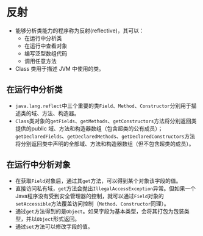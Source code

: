 # 反射

* 能够分析类能力的程序称为反射(reflective)，其可以：
  * 在运行中分析类
  * 在运行中查看对象
  * 编写泛型数组代码
  * 调用任意方法
* Class 类用于描述 JVM 中使用的类。

## 在运行中分析类

* `java.lang.reflect`中三个重要的类`Field`、`Method`、`Constructor`分别用于描述类的域、方法、构造器。
* `Class`类对象的`getFields`、`getMethods`、`getConstructors`方法将分别返回类提供的public 域、方法和构造器数组（包含超类的公有成员）；`getDeclaredFields`、`getDeclaredMethods`、`getDeclaredConstructors`方法将分别返回类中声明的全部域、方法和构造器数组（但不包含超类的成员）。

## 在运行中分析对象

* 在获取`Field`对象后，通过其`get`方法，可以得到某个对象该字段的值。
* 直接访问私有域，`get`方法会抛出`IllegalAccessException`异常。但如果一个Java程序没有受到安全管理器的控制，就可以通过`Field`对象的`setAccessible`方法覆盖访问控制（`Method`、`Constructor`同理）。
* 通过`get`方法得到的是`Object`。如果字段为基本类型，会将其打包为包装类型，并以`Object`形式返回。
* 通过`set`方法可以修改字段的值。
